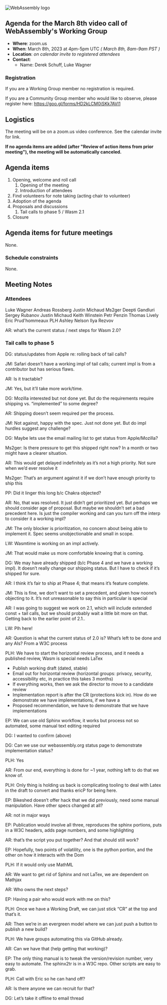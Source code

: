 ![WebAssembly logo](/images/WebAssembly.png)

## Agenda for the March 8th video call of WebAssembly's Working Group

- **Where**: zoom.us
- **When**: March 8th, 2023 at 4pm-5pm UTC *( March 8th, 8am-9am PST )*
- **Location**: *on calendar invite to registered attendees*
- **Contact**:
    - Name: Derek Schuff, Luke Wagner

### Registration

If you are a Working Group member no registration is required.

If you are a Community Group member who would like to observe, please register here: https://goo.gl/forms/HD2kLCM0iSKk7AVl1

## Logistics

The meeting will be on a zoom.us video conference.
See the calendar invite for link.

**If no agenda items are added (after "Review of action items from prior meeting"),
the meeting will be automatically canceled.**

## Agenda items

1. Opening, welcome and roll call
    1. Opening of the meeting
    1. Introduction of attendees
1. Find volunteers for note taking (acting chair to volunteer)
1. Adoption of the agenda
1. Proposals and discussions
   1. Tail calls to phase 5 / Wasm 2.1
1. Closure

## Agenda items for future meetings

None.

### Schedule constraints

None.

## Meeting Notes

### Attendees

Luke Wagner
Andreas Rossberg
Justin Michaud
Ms2ger
Deepti Gandluri
Sergey Rubanov
Justin Michaud
Keith Winstein
Petr Penzin
Thomas Lively
Eric Prud'hommeaux
PLH
Ashley Nelson
Ilya Rezvov


AR: what’s the current status / next steps for Wasm 2.0?

### Tail calls to phase 5

DG: status/updates from Apple re: rolling back of tail calls?

JM: Safari doesn’t have a working impl of tail calls; current impl is from a contributor but has serious flaws.

AR: Is it tractable?

JM: Yes, but it’ll take more work/time.

DG: Mozilla interested but not done yet.  But do the requirements require shipping vs. “implemented” to some degree?

AR: Shipping doesn’t seem required per the process.

JM: Not against, happy with the spec.  Just not done yet.  But do impl hurdles suggest any challenge?

DG: Maybe lets use the email mailing list to get status from Apple/Mozilla?

Ms2ger: Is there pressure to get this shipped right now?  In a month or two might have a clearer situation.

AR: This would get delayed indefinitely as it’s not a high priority. Not sure when we’d ever resolve it

Ms2ger: That’s an argument against it if we don’t have enough priority to ship this

PP: Did it linger this long b/c Chakra objected?

AR: No, that was resolved.  It just didn’t get prioritized yet.  But perhaps we should consider age of proposal.  But maybe we shouldn’t set a bad precedent here.  Is just the compiler working and can you turn off the interp to consider it a working impl?

JM: The only blocker is prioritization, no concern about being able to implement it.  Spec seems unobjectionable and small in scope.

LW: Wasmtime is working on an impl actively.

JM: That would make us more comfortable knowing that is coming.

DG: We may have already shipped (b/c Phase 4 and we have a working impl).  It doesn’t really change our shipping status.  But I have to check if it’s shipped for sure.

AR: I think it’s fair to ship at Phase 4; that means it’s feature complete.

JM: This is fine, we don’t want to set a precedent, and given how noone’s objecting to it. It’s not unreasonable to say this in particular is special

AR: I was going to suggest we work on 2.1, which will include extended const + tail calls, but we should probably wait a little bit more on that. Getting back to the earlier point of 2.1..

LW: Plh here! 

AR: Question is what the current status of 2.0 is? What’s left to be done and any AIs? From a W3C process

PLH: We have to start the horizontal review process, and it needs a published review, Wasm is special needs LaTex
* Publish working draft (dated, stable)
* Email out for horizontal review (horizontal groups: privacy, security, accessibility etc, in practice this takes 3 months)
* If everything works, then we ask the director to move to a candidate review
* Implementation report is after the CR (protections kick in). How do we demonstrate we have implementations, if we have a 
* Proposed recommendation, we have to demonstrate that we have implementations


EP: We can use old Sphinx workflow, it works but process not so automated, some manual text editing required

DG: I wanted to confirm (above)

DG: Can we use our webassembly.org status page to demonstrate implementation status?

PLH: Yes

AR: From our end, everything is done for ~1 year, nothing left to do that we know of.

PLH: Only thing is holding us back is complicating tooling to deal with Latex in the draft to convert and thanks ericP for being here.

EP: Bikeshed doesn’t offer hack that we did previously, need some manual manipulation.  Have other specs changed at all?

AR: not in major ways

EP: Publication would involve all three, reproduces the sphinx portions, puts in a W3C headers, adds page numbers, and some highlighting

AR: that’s the script you put together? And that should still work?

EP: Hopefully, two points of volatility, one is the python portion, and the other on how it interacts with the Dom

PLH: If it would only use MathML

AR: We want to get rid of Sphinx and not LaTex, we are dependent on Mathjax

AR: Who owns the next steps?

EP: Having a pair who would work with me on this?

PLH: Once we have a Working Draft, we can just stick “CR” at the top and that’s it.

AR: Then we’re in an evergreen model where we can just push a button to publish a new build?

PLH: We have groups automating this via GitHub already.

AR: Can we have that (help getting that working)?

EP: The only thing manual is to tweak the version/revision number, very easy to automate.  The sphinx2tr is in a W3C repo.  Other scripts are easy to grab.

PLH: Call with Eric so he can hand off?

AR: Is there anyone we can recruit for that?

DG: Let’s take it offline to email thread
